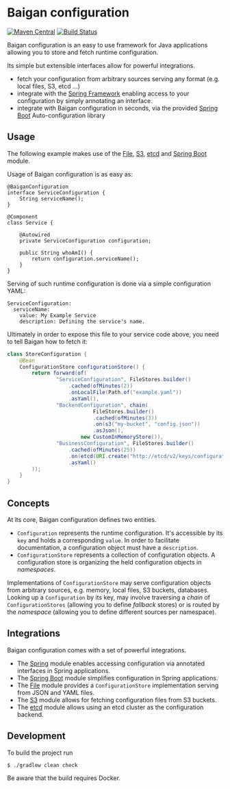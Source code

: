 # Baigan configuration

[![Maven Central](https://img.shields.io/maven-central/v/org.zalando/baigan-config.svg)](https://maven-badges.herokuapp.com/maven-central/org.zalando/baigan-config)
[![Build Status](https://img.shields.io/travis/lukasniemeier-zalando/baigan-config/master.svg)](https://travis-ci.org/lukasniemeier-zalando/baigan-config)

Baigan configuration is an easy to use framework for Java applications allowing you to store and fetch runtime configuration.

Its simple but extensible interfaces allow for powerful integrations.

* fetch your configuration from arbitrary sources serving any format (e.g. local files, S3, etcd ...)
* integrate with the [Spring Framework](https://spring.io/) enabling access to your configuration by simply annotating an interface.
* integrate with Baigan configuration in seconds, via the provided [Spring Boot](https://spring.io/projects/spring-boot) Auto-configuration library

## Usage

The following example makes use of the [File](file), [S3](s3), [etcd](etcd) and [Spring Boot](spring-boot-autoconfigure) module.

Usage of Baigan configuration is as easy as:

```
@BaiganConfiguration
interface ServiceConfiguration {
    String serviceName();
}

@Component
class Service {

    @Autowired
    private ServiceConfiguration configuration;

    public String whoAmI() {
        return configuration.serviceName();
    }
}

```

Serving of such runtime configuration is done via a simple configuration YAML:

```
ServiceConfiguration:
  serviceName:
    value: My Example Service
    description: Defining the service's name.
```

Ultimately in order to expose this file to your service code above, you need to tell Baigan how to fetch it:

```java
class StoreConfiguration {
    @Bean
    ConfigurationStore configurationStore() {
        return forward(of(
                "ServiceConfiguration", FileStores.builder()
                    .cached(ofMinutes(2))
                    .onLocalFile(Path.of("example.yaml"))
                    .asYaml(),
                "BackendConfiguration", chain(
                            FileStores.builder()
                            .cached(ofMinutes(3))
                            .on(s3("my-bucket", "config.json"))
                            .asJson(),
                        new CustomInMemoryStore()),
                "BusinessConfiguration", FileStores.builder()
                    .cached(ofMinutes(25))
                    .on(etcd(URI.create("http://etcd/v2/keys/configuration")))
                    .asYaml()
        ));
    }
}
```

## Concepts

At its core, Baigan configuration defines two entities.

- `Configuration` represents the runtime configuration. It's accessible by its `key` and holds a corresponding `value`. 
In order to facilitate documentation, a configuration object must have a `description`.
- `ConfigurationStore` represents a collection of configuration objects. 
A configuration store is organizing the held configuration objects in *namespaces*.

Implementations of `ConfigurationStore` may serve configuration objects from arbitrary sources, e.g. memory, local files, S3 buckets, databases.
Looking up a `Configuration` by its key, may involve traversing a *chain* of `ConfigurationStores` (allowing you to define *fallback* stores) or
is routed by the *namespace* (allowing you to define different sources per namespace).

## Integrations

Baigan configuration comes with a set of powerful integrations.

* The [Spring](spring) module enables accessing configuration via annotated interfaces in Spring applications.
* The [Spring Boot](spring-boot-autoconfigure) module simplifies configuration in Spring applications.
* The [File](file) module provides a `ConfigurationStore` implementation serving from JSON and YAML files.
* The [S3](s3) module allows for fetching configuration files from S3 buckets.
* The [etcd](etcd) module allows using an etcd cluster as the configuration backend.

## Development

To build the project run

```bash
$ ./gradlew clean check
```

Be aware that the build requires Docker.
